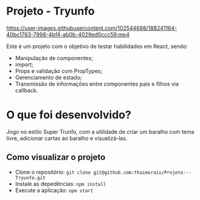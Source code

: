 # Projeto - Tryunfo
https://user-images.githubusercontent.com/102544688/188241164-40bc1783-7998-4bf4-ab0b-4029ed0ccc59.mp4

Este é um projeto com o objetivo de testar habilidades em React, sendo:
* Manipulação de componentes;
* import;
* Props e validação com PropTypes;
* Gerenciamento de estado;
* Transmissão de informações entre componentes pais e filhos via callback.

# O que foi desenvolvido?
Jogo no estilo Super Trunfo, com a utilidade de criar um baralho com tema livre, adicionar cartas ao baralho e visualizá-las.

## Como visualizar o projeto
* Clone o repositório:
```git clone git@github.com:thaimorais/Projeto---Tryunfo.git```
* Instale as depedências:
```npm install```
* Execute a aplicação:
```npm start```
